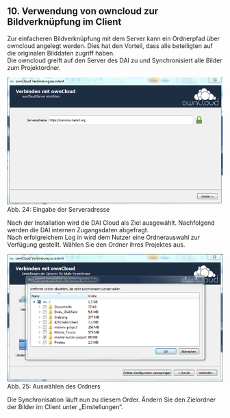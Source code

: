 ## 10. Verwendung von owncloud zur Bildverknüpfung im Client

Zur einfacheren Bildverknüpfung mit dem Server kann ein Ordnerpfad über
owncloud angelegt werden. Dies hat den Vorteil, dass alle beteiligten
auf die originalen Bilddaten zugriff haben.\
Die owncloud greift auf den Server des DAI zu und Synchronisiert alle
Bilder zum Projektordner.

![handbuch_owncloud_01](images/handbuch_owncloud_01.png)\
Abb. 24: Eingabe der Serveradresse

Nach der Installation wird die DAI Cloud als Ziel ausgewählt.
Nachfolgend werden die DAI internen Zugangsdaten abgefragt.\
Nach erfolgreichem Log in wird dem Nutzer eine Ordnerauswahl zur
Verfügung gestellt. Wählen Sie den Ordner ihres Projektes aus.

![handbuch_owncloud_02](images/handbuch_owncloud_02.png)\
Abb. 25: Auswählen des Ordners

Die Synchronisation läuft nun zu diesem Order. Ändern Sie den Zielordner
der Bilder im Client unter „Einstellungen“.
